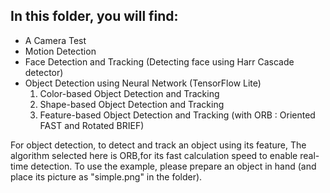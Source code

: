 ## **In this folder, you will find:**
- A Camera Test
- Motion Detection
- Face Detection and Tracking (Detecting face using Harr Cascade detector)
- Object Detection using Neural Network (TensorFlow Lite)
  1. Color-based Object Detection and Tracking
  2. Shape-based Object Detection and Tracking
  3. Feature-based Object Detection and Tracking (with ORB : Oriented FAST and Rotated BRIEF)

For object detection, to detect and track an object using its feature,
The algorithm selected here is ORB,for its fast calculation speed to enable real-time detection. 
To use the example, please prepare an object in hand (and place its picture as "simple.png" in the folder).</p>
